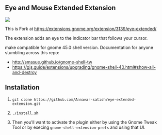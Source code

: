 ## Eye and Mouse Extended Extension

![](eye-extended@Annavar-satish/img/img.png)

This is Fork at https://extensions.gnome.org/extension/3139/eye-extended/

The extension adds an eye to the indicator bar that follows your cursor.

make compatible for gnome 45.0 shell version.
Documentation for anyone stumbling across this repo:

* http://smasue.github.io/gnome-shell-tw
* https://gjs.guide/extensions/upgrading/gnome-shell-40.html#show-all-and-destroy

## Installation

1. `git clone https://github.com/Annavar-satish/eye-extended-extension.git`
2. `./install.sh`

3. Then you'll want to activate the plugin either by using the Gnome Tweak Tool or by execing `gnome-shell-extension-prefs` and using that UI.
